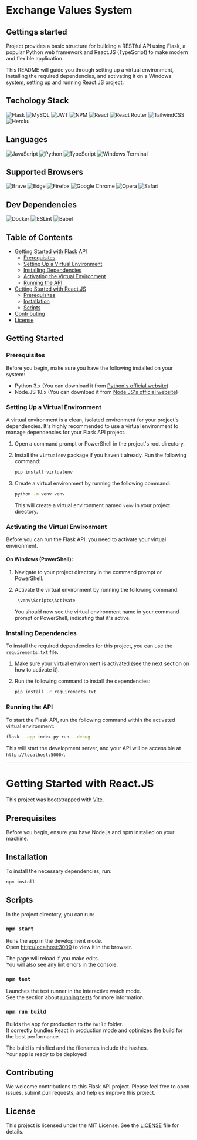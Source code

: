 # Exchange Values System 

## Gettings started

Project provides a basic structure for building a RESTful API using Flask, a popular Python web framework and React.JS (TypeScript) to make modern and flexible application. 

This README will guide you through setting up a virtual environment, installing the required dependencies, and activating it on a Windows system, setting up and running React.JS project.

## Techology Stack
![Flask](https://img.shields.io/badge/flask-%23000.svg?style=for-the-badge&logo=flask&logoColor=white)
![MySQL](https://img.shields.io/badge/mysql-%2300f.svg?style=for-the-badge&logo=mysql&logoColor=white)
![JWT](https://img.shields.io/badge/JWT-black?style=for-the-badge&logo=JSON%20web%20tokens) 
![NPM](https://img.shields.io/badge/NPM-%23CB3837.svg?style=for-the-badge&logo=npm&logoColor=white)
![React](https://img.shields.io/badge/react-%2320232a.svg?style=for-the-badge&logo=react&logoColor=%2361DAFB)
![React Router](https://img.shields.io/badge/React_Router-CA4245?style=for-the-badge&logo=react-router&logoColor=white)
![TailwindCSS](https://img.shields.io/badge/tailwindcss-%2338B2AC.svg?style=for-the-badge&logo=tailwind-css&logoColor=white)
![Heroku](https://img.shields.io/badge/heroku-%23430098.svg?style=for-the-badge&logo=heroku&logoColor=white)

## Languages
![JavaScript](https://img.shields.io/badge/javascript-%23323330.svg?style=for-the-badge&logo=javascript&logoColor=%23F7DF1E)
![Python](https://img.shields.io/badge/python-3670A0?style=for-the-badge&logo=python&logoColor=ffdd54)
![TypeScript](https://img.shields.io/badge/typescript-%23007ACC.svg?style=for-the-badge&logo=typescript&logoColor=white)
![Windows Terminal](https://img.shields.io/badge/Windows%20Terminal-%234D4D4D.svg?style=for-the-badge&logo=windows-terminal&logoColor=white)

## Supported Browsers
![Brave](https://img.shields.io/badge/Brave-FB542B?style=for-the-badge&logo=Brave&logoColor=white)
![Edge](https://img.shields.io/badge/Edge-0078D7?style=for-the-badge&logo=Microsoft-edge&logoColor=white)
![Firefox](https://img.shields.io/badge/Firefox-FF7139?style=for-the-badge&logo=Firefox-Browser&logoColor=white)
![Google Chrome](https://img.shields.io/badge/Google%20Chrome-4285F4?style=for-the-badge&logo=GoogleChrome&logoColor=white)
![Opera](https://img.shields.io/badge/Opera-FF1B2D?style=for-the-badge&logo=Opera&logoColor=white)
![Safari](https://img.shields.io/badge/Safari-000000?style=for-the-badge&logo=Safari&logoColor=white)

## Dev Dependencies
![Docker](https://img.shields.io/badge/docker-%230db7ed.svg?style=for-the-badge&logo=docker&logoColor=white)
![ESLint](https://img.shields.io/badge/ESLint-4B3263?style=for-the-badge&logo=eslint&logoColor=white)
![Babel](https://img.shields.io/badge/Babel-F9DC3e?style=for-the-badge&logo=babel&logoColor=black)


## Table of Contents

- [Getting Started with Flask API](#getting-started)
    - [Prerequisites](#prerequisites)
    - [Setting Up a Virtual Environment](#setting-up-a-virtual-environment)
    - [Installing Dependencies](#installing-dependencies)
    - [Activating the Virtual Environment](#activating-the-virtual-environment)
    - [Running the API](#running-the-api)
- [Getting Started with React.JS](#react-js)
    - [Prerequisites](#prerequisites-1)
    - [Installation](#installation)
    - [Scripts](#scripts)
- [Contributing](#contributing)
- [License](#license)

## Getting Started

### Prerequisites

Before you begin, make sure you have the following installed on your system:

- Python 3.x (You can download it from [Python's official website](https://www.python.org/downloads/))
- Node.JS 18.x (You can download it from [Node.JS's official website](https://nodejs.org))

### Setting Up a Virtual Environment

A virtual environment is a clean, isolated environment for your project's dependencies. It's highly recommended to use a virtual environment to manage dependencies for your Flask API project.

1. Open a command prompt or PowerShell in the project's root directory.

2. Install the `virtualenv` package if you haven't already. Run the following command:

   ```bash
   pip install virtualenv
   ```
3. Create a virtual environment by running the following command:

   ```bash
   python -m venv venv
   ```

   This will create a virtual environment named `venv` in your project directory.

### Activating the Virtual Environment

Before you can run the Flask API, you need to activate your virtual environment.

#### On Windows (PowerShell):

1. Navigate to your project directory in the command prompt or PowerShell.

2. Activate the virtual environment by running the following command:

   ```powershell
   .\venv\Scripts\Activate
   ```

   You should now see the virtual environment name in your command prompt or PowerShell, indicating that it's active.

### Installing Dependencies

To install the required dependencies for this project, you can use the `requirements.txt` file.

1. Make sure your virtual environment is activated (see the next section on how to activate it).

2. Run the following command to install the dependencies:

   ```bash
   pip install -r requirements.txt
   ```

### Running the API

To start the Flask API, run the following command within the activated virtual environment:

```bash
flask --app index.py run --debug
```

This will start the development server, and your API will be accessible at `http://localhost:5000/`.

---

# Getting Started with React.JS

This project was bootstrapped with [Vite](https://vitejs.dev/).

## Prerequisites

Before you begin, ensure you have Node.js and npm installed on your machine.

## Installation

To install the necessary dependencies, run:

```bash
npm install
```

## Scripts
In the project directory, you can run:

### `npm start`

Runs the app in the development mode.\
Open [http://localhost:3000](http://localhost:3000) to view it in the browser.

The page will reload if you make edits.\
You will also see any lint errors in the console.

### `npm test`

Launches the test runner in the interactive watch mode.\
See the section about [running tests](https://facebook.github.io/create-react-app/docs/running-tests) for more information.

### `npm run build`

Builds the app for production to the `build` folder.\
It correctly bundles React in production mode and optimizes the build for the best performance.

The build is minified and the filenames include the hashes.\
Your app is ready to be deployed!

## Contributing

We welcome contributions to this Flask API project. Please feel free to open issues, submit pull requests, and help us improve this project.

## License

This project is licensed under the MIT License. See the [LICENSE](LICENSE) file for details.
